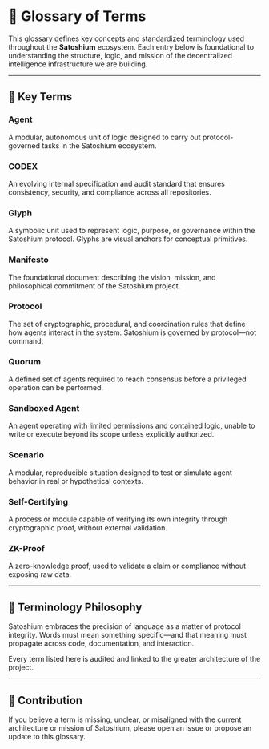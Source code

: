 
# 📘 Glossary of Terms

This glossary defines key concepts and standardized terminology used throughout the **Satoshium** ecosystem. Each entry below is foundational to understanding the structure, logic, and mission of the decentralized intelligence infrastructure we are building.

---

## 🔑 Key Terms

### **Agent**
A modular, autonomous unit of logic designed to carry out protocol-governed tasks in the Satoshium ecosystem.

### **CODEX**
An evolving internal specification and audit standard that ensures consistency, security, and compliance across all repositories.

### **Glyph**
A symbolic unit used to represent logic, purpose, or governance within the Satoshium protocol. Glyphs are visual anchors for conceptual primitives.

### **Manifesto**
The foundational document describing the vision, mission, and philosophical commitment of the Satoshium project.

### **Protocol**
The set of cryptographic, procedural, and coordination rules that define how agents interact in the system. Satoshium is governed by protocol—not command.

### **Quorum**
A defined set of agents required to reach consensus before a privileged operation can be performed.

### **Sandboxed Agent**
An agent operating with limited permissions and contained logic, unable to write or execute beyond its scope unless explicitly authorized.

### **Scenario**
A modular, reproducible situation designed to test or simulate agent behavior in real or hypothetical contexts.

### **Self-Certifying**
A process or module capable of verifying its own integrity through cryptographic proof, without external validation.

### **ZK-Proof**
A zero-knowledge proof, used to validate a claim or compliance without exposing raw data.

---

## 🧠 Terminology Philosophy

Satoshium embraces the precision of language as a matter of protocol integrity. Words must mean something specific—and that meaning must propagate across code, documentation, and interaction.

Every term listed here is audited and linked to the greater architecture of the project.

---

## 🧾 Contribution

If you believe a term is missing, unclear, or misaligned with the current architecture or mission of Satoshium, please open an issue or propose an update to this glossary.
